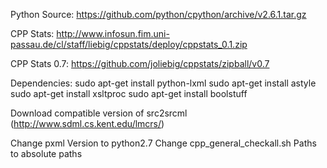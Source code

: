 Python Source: https://github.com/python/cpython/archive/v2.6.1.tar.gz

CPP Stats: http://www.infosun.fim.uni-passau.de/cl/staff/liebig/cppstats/deploy/cppstats_0.1.zip

CPP Stats 0.7: https://github.com/joliebig/cppstats/zipball/v0.7

Dependencies:
sudo apt-get install python-lxml
sudo apt-get install astyle
sudo apt-get install xsltproc
sudo apt-get install boolstuff


Download compatible version of src2srcml (http://www.sdml.cs.kent.edu/lmcrs/)

Change pxml Version to python2.7
Change cpp_general_checkall.sh Paths to absolute paths
